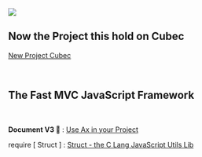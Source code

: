<img src="https://img.shields.io/npm/v/ax-js.svg?label=Ax&style=flat-square&maxAge=3600">

## Now the Project this hold on Cubec

[New Project Cubec](https://github.com/DemonCloud/cubec)

<br>

## The Fast MVC JavaScript Framework

<br>

**Document V3 📃** : [ Use Ax in your Project ](https://demoncloud.github.io/Ax/v3)

require [ Struct ] : [ Struct - the C Lang JavaScript Utils Lib ](https://github.com/DemonCloud/struct)

